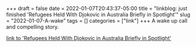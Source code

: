 +++draft = falsedate = 2022-01-07T20:43:37-05:00title = "linkblog: just finished 'Refugees Held With Djokovic in Australia Briefly in Spotlight'"slug = "2022-01-07-A-wake"tags = []categories = ["link"]+++A wake up call and compelling story. [link to 'Refugees Held With Djokovic in Australia Briefly in Spotlight'](https://theintercept.com/2022/01/07/novak-djokovic-australia-refugees/)